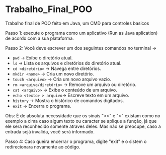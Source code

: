 # Trabalho_Final_POO
Trabalho final de POO feito em Java, um CMD para controles basicos

Passo 1: execute o programa como um aplicativo (Run as Java aplication) de acordo com a sua plataforma.

Passo 2: Você deve escrever um dos seguintes comandos no terminal ->

* `pwd` → Exibe o diretório atual. 
* `ls` → Lista os arquivos e diretórios do diretório atual. 
* `cd <diretório>` → Navega entre diretórios. 
* `mkdir <nome>` → Cria um novo diretório. 
* `touch <arquivo>` → Cria um novo arquivo vazio. 
* `rm <arquivo/diretório>` → Remove um arquivo ou diretório. 
* `cat <arquivo>` → Exibe o conteúdo de um arquivo. 
* `echo <texto> > arquivo`→ Escreve texto em um arquivo. 
* `history` → Mostra o histórico de comandos digitados. 
* `exit` → Encerra o programa. 

Obs: É de absoluta necessidade que os sinais "<>" e ">" existam como no exemplo a cima caso algum texto ou caracter se aplique a função, já que ele sera reconhecido somente atraves deles.
Mas não se preocupe, caso a entrada sejá invalida, você será informado.

Passo 4: Caso queira encerrar o programa, digite "exit" e o sistem o redirecionara novamente ao código.
